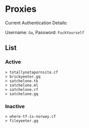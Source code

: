 # Proxies

Current Authentication Details:

Username: `Go`, Password: `FuckYourself`

## List

### Active
```
> totallynotapornsite.cf
> brickyeeter.gq
> satchelone.tk
> satchelone.ml
> satchelone.cf
> satchelone.gq
```

### Inactive
```
> where-tf-is-norway.cf
> fileyeeter.gq
```
